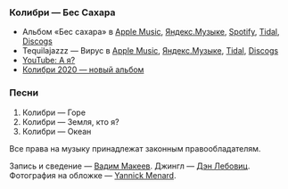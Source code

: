 ### Колибри — Бес Сахара

- Альбом «Бес сахара» в
	[Apple Music](https://music.apple.com/album/1052727041),
	[Яндекс.Музыке](https://music.yandex.ru/album/3048099),
	[Spotify](https://open.spotify.com/album/66P4bKeWb2gGI7vep44zr9),
	[Tidal](https://tidal.com/browse/album/53036988),
	[Discogs](https://www.discogs.com/master/445142)
- Tequilajazzz — Вирус в
	[Apple Music](https://music.apple.com/album/1353077445),
	[Яндекс.Музыке](https://music.yandex.ru/album/58902),
	[Tidal](https://tidal.com/browse/album/85242640),
	[Discogs](https://www.discogs.com/master/334451)
- [YouTube: А я?](https://youtu.be/VNeQtPmdg8o)
- [Колибри 2020 — новый альбом](https://planeta.ru/campaigns/kolibri2020)

### Песни

1. Колибри — Горе
2. Колибри — Земля, кто я?
3. Колибри — Океан

Все права на музыку принадлежат законным правообладателям.

Запись и сведение — [Вадим Макеев](https://twitter.com/pepelsbey).
Джингл — [Дэн Лебовиц](https://www.youtube.com/channel/UC38A5qHrlc_Zgua7vL4b96w).
Фотография на обложке — [Yannick Menard](https://unsplash.com/photos/N2lhXWMGYVQ).
